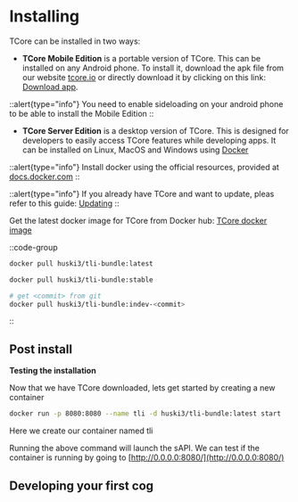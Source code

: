 # Installing

TCore can be installed in two ways:

- **TCore Mobile Edition** is a portable version of TCore. This can be installed on any Android phone. To install it, download the apk file from our website [tcore.io](https://tcore.io) or directly download it by clicking on this link: [Download app](https://packages.tcore.io/pack/tcore-latest/src).
  
::alert{type="info"}
You need to enable sideloading on your android phone to be able to install the Mobile Edition
::
- **TCore Server Edition** is a desktop version of TCore. This is designed for developers to easily access TCore features while developing apps. It can be installed on Linux, MacOS and Windows using [Docker](https://www.docker.com/)

::alert{type="info"}
Install docker using the official resources, provided at [docs.docker.com](https://docs.docker.com/get-docker/)
::

::alert{type="info"}
If you already have TCore and want to update, pleas refer to this guide: [Updating](/en/updating)
::

Get the latest docker image for TCore from Docker hub:
[TCore docker image](https://hub.docker.com/r/huski3/tli-bundle)

::code-group

```bash [latest]
docker pull huski3/tli-bundle:latest
```

```bash [stable]
docker pull huski3/tli-bundle:stable
```

```bash [git]
# get <commit> from git
docker pull huski3/tli-bundle:indev-<commit>
```

::

## Post install

**Testing the installation**

Now that we have TCore downloaded, lets get started by creating a new container

```bash
docker run -p 8080:8080 --name tli -d huski3/tli-bundle:latest start
```

Here we create our container named tli

Running the above command will launch the sAPI. We can test if the container is running by going to [http://0.0.0.0:8080/](http://0.0.0.0:8080/)

## Developing your first cog



